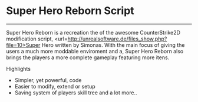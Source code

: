 # Super Hero Reborn Script
----------------------------------------------------------------------------------------------------
Super Hero Reborn is a recreation the of the awesome CounterStrike2D modification script, <url=http://unrealsoftware.de/files_show.php?file=10>Super Hero written by Simonas</url>. With the main focus of giving the users a much more moddable enviroment and a, Super Hero Reborn also brings the players a more complete gameplay featuring more itens.

Highlights
* Simpler, yet powerful, code
* Easier to modify, extend or setup
* Saving system of players skill tree
and a lot more..